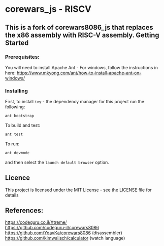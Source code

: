 corewars_js - RISCV
===========

This is a fork of corewars8086_js that replaces the x86 assembly with RISC-V assembly.
 Getting Started
--------
 ### Prerequisites:
You will need to install Apache Ant - For windows, follow the instructions in here: https://www.mkyong.com/ant/how-to-install-apache-ant-on-windows/
 ### Installing
 First, to install `ivy` - the dependency manager for this project run the following:
```sh
ant bootstrap
```
 To build and test:
```sh
ant test
```
 To run:
```sh
ant devmode
```
and then select the `launch default browser` option.

 ## Licence
This project is licensed under the MIT License - see the LICENSE file for details

 References:  
---------- 
https://codeguru.co.il/Xtreme/  
https://github.com/codeguru-il/corewars8086  
https://github.com/YoavKa/corewars8086    (disassembler)   
https://github.com/kimwalisch/calculator  (watch language)   


